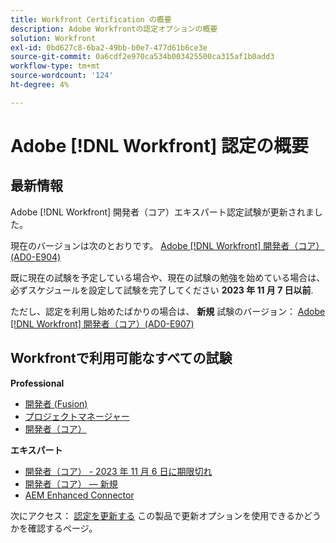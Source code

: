 ```yaml
---
title: Workfront Certification の概要
description: Adobe Workfrontの認定オプションの概要
solution: Workfront
exl-id: 0bd627c8-6ba2-49bb-b0e7-477d61b6ce3e
source-git-commit: 0a6cdf2e970ca534b003425500ca315af1b0add3
workflow-type: tm+mt
source-wordcount: '124'
ht-degree: 4%

---
```


# Adobe [!DNL Workfront] 認定の概要

## 最新情報

Adobe [!DNL Workfront] 開発者（コア）エキスパート認定試験が更新されました。

現在のバージョンは次のとおりです。 [Adobe [!DNL Workfront] 開発者（コア） (AD0-E904)](/help/certifications/aw/aw-core-e-developer.md)

既に現在の試験を予定している場合や、現在の試験の勉強を始めている場合は、必ずスケジュールを設定して試験を完了してください **2023 年 11 月 7 日以前**.

ただし、認定を利用し始めたばかりの場合は、 **新規** 試験のバージョン： [Adobe [!DNL Workfront] 開発者（コア）(AD0-E907)](/help/certifications/aw/aw-core-e-developer-23-08.md)

## Workfrontで利用可能なすべての試験

**Professional**

* [開発者 (Fusion)](/help/certifications/aw/aw-fusion-p-developer.md) <!--AD0-E902-->
* [プロジェクトマネージャー](/help/certifications/aw/aw-p-project-manager.md) <!--AD0-E903-->
* [開発者（コア）](/help/certifications/aw/aw-core-p-developer.md) <!--AD0-E905-->

**エキスパート**

* [開発者（コア） - 2023 年 11 月 6 日に期限切れ](/help/certifications/aw/aw-core-e-developer.md) <!--AD0-E904-->
* [開発者（コア） — 新規](/help/certifications/aw/aw-core-e-developer-23-08.md) <!--AD0-E907-->
* [AEM Enhanced Connector](/help/certifications/aw/aw-aem-e-connector.md) <!--AD0-E906-->

次にアクセス： [認定を更新する](/help/certifications/renew.md) この製品で更新オプションを使用できるかどうかを確認するページ。
